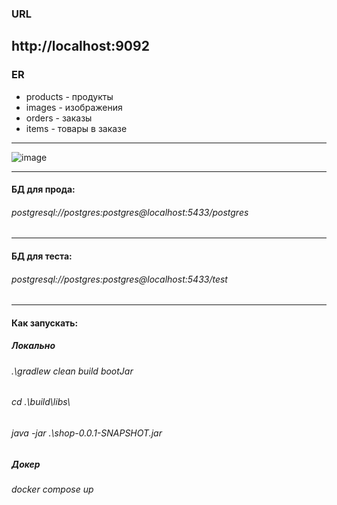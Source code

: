 ### URL

http://localhost:9092
---

### ER

* products - продукты
* images - изображения
* orders - заказы
* items - товары в заказе

---
![image](https://github.com/user-attachments/assets/0fb4378d-68cf-4271-b59f-5adeeea1925a)

---

#### БД для прода:

###### postgresql://postgres:postgres@localhost:5433/postgres
---

#### БД для теста:

###### postgresql://postgres:postgres@localhost:5433/test
---

#### Как запускать:

##### Локально

###### .\gradlew clean build bootJar

###### cd .\build\libs\

###### java -jar .\shop-0.0.1-SNAPSHOT.jar

##### Докер

###### docker compose up
